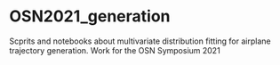 # OSN2021_generation
Scprits and notebooks about multivariate distribution fitting for airplane trajectory generation. Work for the OSN Symposium 2021
